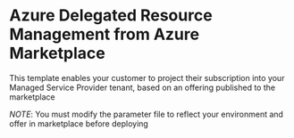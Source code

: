 # Azure Delegated Resource Management from Azure Marketplace

This template enables your customer to project their subscription into your Managed Service Provider tenant, based on an offering published to the marketplace

*NOTE*: You must modify the parameter file to reflect your environment and offer in marketplace before deploying
